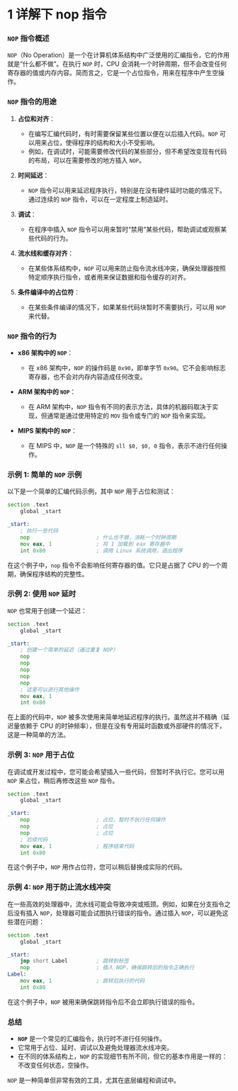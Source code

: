 # 1 详解下 nop 指令

### `NOP` 指令概述

`NOP`（No Operation）是一个在计算机体系结构中广泛使用的汇编指令，它的作用就是“什么都不做”。在执行 `NOP` 时，CPU 会消耗一个时钟周期，但不会改变任何寄存器的值或内存内容。简而言之，它是一个占位指令，用来在程序中产生空操作。

### `NOP` 指令的用途

1. **占位和对齐**：
   - 在编写汇编代码时，有时需要保留某些位置以便在以后插入代码。`NOP` 可以用来占位，使得程序的结构和大小不受影响。
   - 例如，在调试时，可能需要修改代码的某些部分，但不希望改变现有代码的布局，可以在需要修改的地方插入 `NOP`。

2. **时间延迟**：
   - `NOP` 指令可以用来延迟程序执行，特别是在没有硬件延时功能的情况下。通过连续的 `NOP` 指令，可以在一定程度上制造延时。

3. **调试**：
   - 在程序中插入 `NOP` 指令可以用来暂时“禁用”某些代码，帮助调试或观察某些代码的行为。

4. **流水线和缓存对齐**：
   - 在某些体系结构中，`NOP` 可以用来防止指令流水线冲突，确保处理器按照特定顺序执行指令，或者用来保证数据和指令缓存的对齐。

5. **条件编译中的占位符**：
   - 在某些条件编译的情况下，如果某些代码块暂时不需要执行，可以用 `NOP` 来代替。

### `NOP` 指令的行为

- **x86 架构中的 `NOP`**：
  - 在 x86 架构中，`NOP` 的操作码是 `0x90`，即单字节 `0x90`。它不会影响标志寄存器，也不会对内存内容造成任何改变。
  
- **ARM 架构中的 `NOP`**：
  - 在 ARM 架构中，`NOP` 指令有不同的表示方法，具体的机器码取决于实现，但通常是通过使用特定的 `MOV` 指令或专门的 `NOP` 指令来实现。
  
- **MIPS 架构中的 `NOP`**：
  - 在 MIPS 中，`NOP` 是一个特殊的 `sll $0, $0, 0` 指令，表示不进行任何操作。

### 示例 1: 简单的 `NOP` 示例

以下是一个简单的汇编代码示例，其中 `NOP` 用于占位和测试：

```asm
section .text
    global _start

_start:
    ; 执行一些代码
    nop                     ; 什么也不做，消耗一个时钟周期
    mov eax, 1              ; 将 1 加载到 eax 寄存器中
    int 0x80                ; 调用 Linux 系统调用，退出程序
```

在这个例子中，`nop` 指令不会影响任何寄存器的值。它只是占据了 CPU 的一个周期，确保程序结构的完整性。

### 示例 2: 使用 `NOP` 延时

`NOP` 也常用于创建一个延迟：

```asm
section .text
    global _start

_start:
    ; 创建一个简单的延迟（通过重复 NOP）
    nop
    nop
    nop
    nop
    nop
    ; 这里可以进行其他操作
    mov eax, 1
    int 0x80
```

在上面的代码中，`NOP` 被多次使用来简单地延迟程序的执行。虽然这并不精确（延迟量依赖于 CPU 的时钟频率），但是在没有专用延时函数或外部硬件的情况下，这是一种简单的方法。

### 示例 3: `NOP` 用于占位

在调试或开发过程中，您可能会希望插入一些代码，但暂时不执行它。您可以用 `NOP` 来占位，稍后再修改这些 `NOP` 指令。

```asm
section .text
    global _start

_start:
    nop                     ; 占位，暂时不执行任何操作
    nop                     ; 占位
    nop                     ; 占位
    ; 后续代码
    mov eax, 1              ; 程序结束代码
    int 0x80
```

在这个例子中，`NOP` 用作占位符，您可以稍后替换成实际的代码。

### 示例 4: `NOP` 用于防止流水线冲突

在一些高效的处理器中，流水线可能会导致冲突或瓶颈。例如，如果在分支指令之后没有插入 `NOP`，处理器可能会试图执行错误的指令。通过插入 `NOP`，可以避免这些潜在问题：

```asm
section .text
    global _start

_start:
    jmp short Label         ; 跳转到标签
    nop                     ; 插入 NOP，确保跳转后的指令正确执行
Label:
    mov eax, 1              ; 跳转后执行的代码
    int 0x80
```

在这个例子中，`NOP` 被用来确保跳转指令后不会立即执行错误的指令。

### 总结

- **`NOP`** 是一个常见的汇编指令，执行时不进行任何操作。
- 它常用于占位、延时、调试以及避免处理器流水线冲突。
- 在不同的体系结构上，`NOP` 的实现细节有所不同，但它的基本作用是一样的：不改变任何状态，空操作。

`NOP` 是一种简单但非常有效的工具，尤其在底层编程和调试中。

